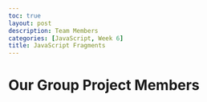 ```yaml
---
toc: true
layout: post
description: Team Members
categories: [JavaScript, Week 6]
title: JavaScript Fragments
---
```


# Our Group Project Members





 <script>
        
        

    let Group = ["Emaad", "Edwin", "Luka", "jishnu"];
    const table = document.createElement ("table");
    const row = document.createElement ("tr");
    for (let i = 0; i < Group.length; i++) {
    
    
    
        let data = document.createElement ("td");
        let node = document.createTextNode(Group [i]);
        data.appendChild(node);
        row.appendChild(data);
    
    }
    
    table.appendChild(row);
    const div = document.getElementById("JavaScriptTable");
    div.appendChild(table);
    
    
    
    


 
</script>